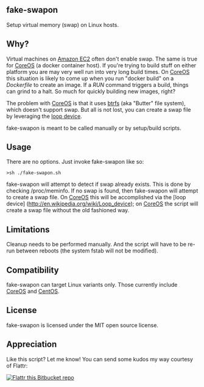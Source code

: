 ## fake-swapon
Setup virtual memory (swap) on Linux hosts.

## Why?
Virtual machines on [Amazon EC2](http://aws.amazon.com/ec2/) often don't enable swap. The same is true for [CoreOS](https://coreos.com/) (a docker container host). If you're trying to build stuff on either platform you are may very well run into very long build times. On [CoreOS](https://coreos.com/) this situation is likely to come up when you run "docker build" on a _Dockerfile_ to create an image. If a _RUN_ command triggers a build, things can grind to a halt. So much for quickly building new images, right?

The problem with [CoreOS](https://coreos.com/) is that it uses [btrfs](https://btrfs.wiki.kernel.org/index.php/Main_Page) (aka "Butter" file system), which doesn't support swap. But all is not lost, you can create a swap file by leveraging the [loop device](http://en.wikipedia.org/wiki/Loop_device).

fake-swapon is meant to be called manually or by setup/build scripts.

## Usage
There are no options. Just invoke fake-swapon like so:

	>sh ./fake-swapon.sh
	
fake-swapon will attempt to detect if swap already exists. This is done by checking /proc/meminfo. If no swap is found, then fake-swapon will attempt to create a swap file. On [CoreOS](https://coreos.com/) this will be accomplished via the [loop device] (http://en.wikipedia.org/wiki/Loop_device); on [CoreOS](https://coreos.com/) the script will create a swap file without the old fashioned way.

## Limitations
Cleanup needs to be performed manually. And the script will have to be re-run between reboots (the system fstab will not be modified).

## Compatibility
fake-swapon can target Linux variants only. Those currently include [CoreOS](https://coreos.com/) and [CentOS](http://www.centos.org/).

## License
fake-swapon is licensed under the MIT open source license.

## Appreciation
Like this script? Let me know! You can send some kudos my way courtesy of Flattr:

[![Flattr this Bitbucket repo](http://api.flattr.com/button/flattr-badge-large.png)](https://flattr.com/submit/auto?user_id=markeissler&url=https://bitbucket.org/markeissler/fake-swapon&title=fake-swapon&language=bash&tags=github&category=software)